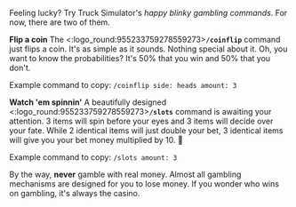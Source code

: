 Feeling lucky? Try Truck Simulator's _happy blinky gambling commands_.
For now, there are two of them.

**Flip a coin**
The <:logo_round:955233759278559273>**`/coinflip`** command just flips a coin. It's as simple as it sounds. Nothing special about it.
Oh, you want to know the probabilities? It's 50% that you win and 50% that you don't.

Example command to copy: `/coinflip side: heads amount: 3`

**Watch 'em spinnin'**
A beautifully designed <:logo_round:955233759278559273>**`/slots`** command is awaiting your attention. 3 items will spin before your eyes and 3 items will decide over your fate. While 2 identical items will just double your bet, 3 identical items will give you your bet money multiplied by 10. :tada:

Example command to copy: `/slots amount: 3`

By the way, **never** gamble with real money. Almost all gambling mechanisms are designed for you to lose money.
If you wonder who wins on gambling, it's always the casino.
